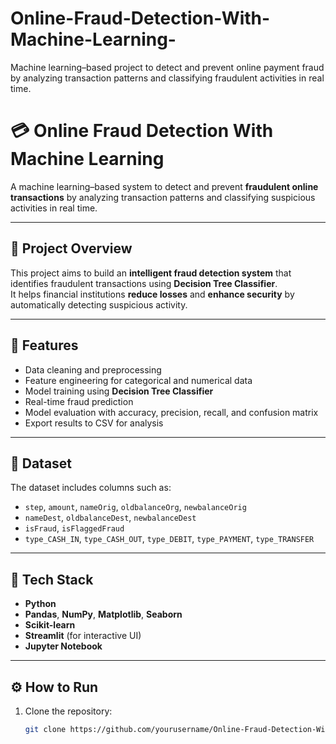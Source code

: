 # Online-Fraud-Detection-With-Machine-Learning-
Machine learning–based project to detect and prevent online payment fraud by analyzing transaction patterns and classifying fraudulent activities in real time.
# 💳 Online Fraud Detection With Machine Learning

A machine learning–based system to detect and prevent **fraudulent online transactions** by analyzing transaction patterns and classifying suspicious activities in real time.

---

## 🚀 Project Overview
This project aims to build an **intelligent fraud detection system** that identifies fraudulent transactions using **Decision Tree Classifier**.  
It helps financial institutions **reduce losses** and **enhance security** by automatically detecting suspicious activity.

---

## 🧠 Features
- Data cleaning and preprocessing  
- Feature engineering for categorical and numerical data  
- Model training using **Decision Tree Classifier**  
- Real-time fraud prediction  
- Model evaluation with accuracy, precision, recall, and confusion matrix  
- Export results to CSV for analysis  

---

## 🧾 Dataset
The dataset includes columns such as:
- `step`, `amount`, `nameOrig`, `oldbalanceOrg`, `newbalanceOrig`  
- `nameDest`, `oldbalanceDest`, `newbalanceDest`  
- `isFraud`, `isFlaggedFraud`  
- `type_CASH_IN`, `type_CASH_OUT`, `type_DEBIT`, `type_PAYMENT`, `type_TRANSFER`  

---

## 🧩 Tech Stack
- **Python**  
- **Pandas**, **NumPy**, **Matplotlib**, **Seaborn**  
- **Scikit-learn**  
- **Streamlit** (for interactive UI)  
- **Jupyter Notebook**

---

## ⚙️ How to Run
1. Clone the repository:
   ```bash
   git clone https://github.com/yourusername/Online-Fraud-Detection-With-Machine-Learning.git
